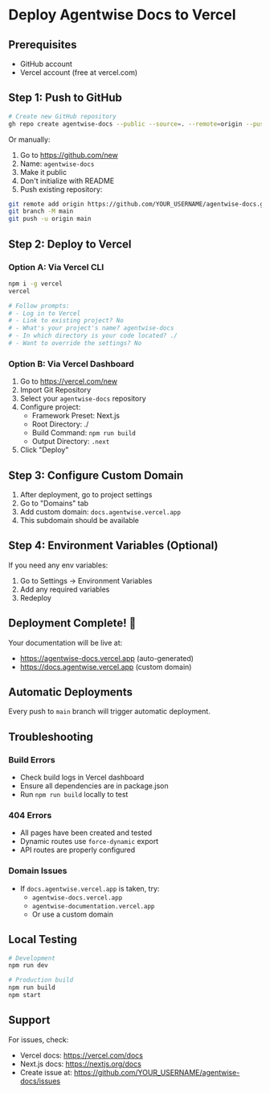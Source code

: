 # Deploy Agentwise Docs to Vercel

## Prerequisites
- GitHub account
- Vercel account (free at vercel.com)

## Step 1: Push to GitHub

```bash
# Create new GitHub repository
gh repo create agentwise-docs --public --source=. --remote=origin --push
```

Or manually:
1. Go to https://github.com/new
2. Name: `agentwise-docs`
3. Make it public
4. Don't initialize with README
5. Push existing repository:

```bash
git remote add origin https://github.com/YOUR_USERNAME/agentwise-docs.git
git branch -M main
git push -u origin main
```

## Step 2: Deploy to Vercel

### Option A: Via Vercel CLI
```bash
npm i -g vercel
vercel

# Follow prompts:
# - Log in to Vercel
# - Link to existing project? No
# - What's your project's name? agentwise-docs
# - In which directory is your code located? ./
# - Want to override the settings? No
```

### Option B: Via Vercel Dashboard

1. Go to https://vercel.com/new
2. Import Git Repository
3. Select your `agentwise-docs` repository
4. Configure project:
   - Framework Preset: Next.js
   - Root Directory: ./
   - Build Command: `npm run build`
   - Output Directory: `.next`
5. Click "Deploy"

## Step 3: Configure Custom Domain

1. After deployment, go to project settings
2. Go to "Domains" tab
3. Add custom domain: `docs.agentwise.vercel.app`
4. This subdomain should be available

## Step 4: Environment Variables (Optional)

If you need any env variables:
1. Go to Settings → Environment Variables
2. Add any required variables
3. Redeploy

## Deployment Complete! 🎉

Your documentation will be live at:
- https://agentwise-docs.vercel.app (auto-generated)
- https://docs.agentwise.vercel.app (custom domain)

## Automatic Deployments

Every push to `main` branch will trigger automatic deployment.

## Troubleshooting

### Build Errors
- Check build logs in Vercel dashboard
- Ensure all dependencies are in package.json
- Run `npm run build` locally to test

### 404 Errors
- All pages have been created and tested
- Dynamic routes use `force-dynamic` export
- API routes are properly configured

### Domain Issues
- If `docs.agentwise.vercel.app` is taken, try:
  - `agentwise-docs.vercel.app`
  - `agentwise-documentation.vercel.app`
  - Or use a custom domain

## Local Testing

```bash
# Development
npm run dev

# Production build
npm run build
npm start
```

## Support

For issues, check:
- Vercel docs: https://vercel.com/docs
- Next.js docs: https://nextjs.org/docs
- Create issue at: https://github.com/YOUR_USERNAME/agentwise-docs/issues